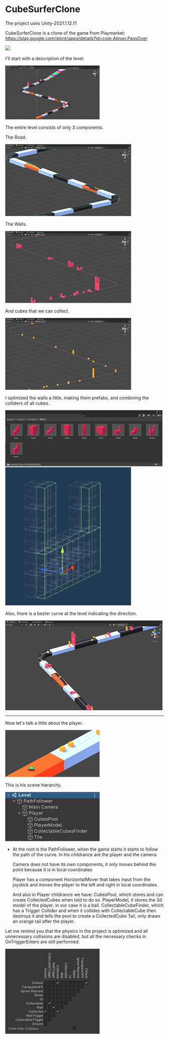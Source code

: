 # CubeSurferClone

The project uses Unity-2021.1.12.f1

CubeSurferClone is a clone of the game from Playmarket:
 https://play.google.com/store/apps/details?id=com.Atinon.PassOver

![](Images/Gif.gif)

I'll start with a description of the level:

![](Images/1.png)

The entire level consists of only 3 components.

The Road.

![](Images/2.png)

The Walls.

![](Images/3.png)

And cubes that we can collect.

![](Images/4.png)

I optimized the walls a little, making them prefabs, and combining the colliders of all cubes.

![](Images/5.png)
![](Images/6.png)

Also, there is a bezier curve at the level indicating the direction.

![](Images/7.png)

--------------------------------------------------------------------------------------------------------------------------------------

Now let's talk a little about the player.

![](Images/8.png)

Тhis is his scene hierarchy.

![](Images/9.png)

* At the root is the PathFollower, when the game starts it starts to follow the path of the curve.
	In his childrance are the player and the camera:

	Camera does not have its own components, it only moves behind the point because it is in local coordinates

	Player has a component HorizontalMover that takes input from the joystick and moves the player to the left 
	and right in local coordinates.

	And also in Player childrance we have:
	CubesPool, which stores and can create CollectedCubes when told to do so.
	PlayerModel, it stores the 3d model of the player, in our case it is a ball.
	CollectableCubeFinder, which has a Trigger Collider and when it collides with CollectableCube then destroys it and tells the pool to create a CollectedCube
	Tail, only draws an orange tail after the player.


Let me remind you that the physics in the project is optimized and all unnecessary collisions are disabled, but all the necessary checks in OnTriggerEnters are still performed.

![](Images/10.png)
